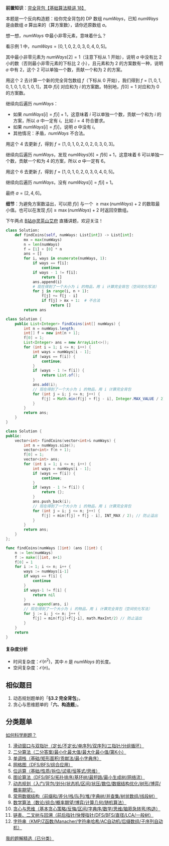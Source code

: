 **前置知识**：[完全背包【基础算法精讲 18】](https://www.bilibili.com/video/BV16Y411v7Y6/)

本题是一个反向构造题：给你完全背包的 DP 数组 $\textit{numWays}$，已知 $\textit{numWays}$ 是由数组 $a$ 算出来的（算方案数），请你还原数组 $a$。

想一想，$\textit{numWays}$ 中最小非零元素，意味着什么？

看示例 1 中，$\textit{numWays} = [0,1,0,2,0,3,0,4,0,5]$。

其中最小非零元素为 $\textit{numWays}[2]=1$（注意下标从 $1$ 开始），说明 $a$ 中没有比 $2$ 小的数（否则最小非零元素的下标比 $2$ 小），且元素和为 $2$ 的方案数有一种，说明 $a$ 中有 $2$，这个 $2$ 可以单独一个数，贡献一个和为 $2$ 的方案。

用这个 $2$ 去计算一个新的完全背包数组 $f$（下标从 $0$ 开始），我们得到 $f = [1,0,1,0,1,0,1,0,1,0,1]$，其中 $f[i]$ 对应和为 $i$ 的方案数。特别地，$f[0]=1$ 对应和为 $0$ 的方案数。

继续向后遍历 $\textit{numWays}$：

- 如果 $\textit{numWays}[i] = f[i]+1$，这意味着 $i$ 可以单独一个数，贡献一个和为 $i$ 的方案，所以 $a$ 中一定有 $i$。比如 $i=4$ 符合要求。
- 如果 $\textit{numWays}[i] = f[i]$，说明 $a$ 中没有 $i$。
- 其他情况：矛盾，$\textit{numWays}$ 不合法。

用这个 $4$ 去更新 $f$，得到 $f =[1,0,1,0,2,0,2,0,3,0,3]$。

继续向后遍历 $\textit{numWays}$，发现 $\textit{numWays}[6] = f[6]+1$，这意味着 $6$ 可以单独一个数，贡献一个和为 $4$ 的方案，所以 $a$ 中一定有 $6$。

用这个 $6$ 去更新 $f$，得到 $f =[1,0,1,0,2,0,3,0,4,0,5]$。

继续向后遍历 $\textit{numWays}$，没有 $\textit{numWays}[i] = f[i]+1$。

最终 $a=[2,4,6]$。

**细节**：为避免方案数溢出，可以把 $f[i]$ 与一个 $\ge \max(\textit{numWays})+2$ 的数取最小值。也可以在发现 $f[i]\ge \max(\textit{numWays})+2$ 时返回空数组。

下午两点 [B站@灵茶山艾府](https://space.bilibili.com/206214) 直播讲题，欢迎关注！

```py [sol-Python3]
class Solution:
    def findCoins(self, numWays: List[int]) -> List[int]:
        mx = max(numWays)
        n = len(numWays)
        f = [1] + [0] * n
        ans = []
        for i, ways in enumerate(numWays, 1):
            if ways == f[i]:
                continue
            if ways - 1 != f[i]:
                return []
            ans.append(i)
            # 现在得到了一个大小为 i 的物品，用 i 计算完全背包（空间优化写法）
            for j in range(i, n + 1):
                f[j] += f[j - i]
                if f[j] > mx + 1:  # 不合法
                    return []
        return ans
```

```java [sol-Java]
class Solution {
    public List<Integer> findCoins(int[] numWays) {
        int n = numWays.length;
        int[] f = new int[n + 1];
        f[0] = 1;
        List<Integer> ans = new ArrayList<>();
        for (int i = 1; i <= n; i++) {
            int ways = numWays[i - 1];
            if (ways == f[i]) {
                continue;
            }
            if (ways - 1 != f[i]) {
                return List.of();
            }
            ans.add(i);
            // 现在得到了一个大小为 i 的物品，用 i 计算完全背包
            for (int j = i; j <= n; j++) {
                f[j] = Math.min(f[j] + f[j - i], Integer.MAX_VALUE / 2); // 防止溢出
            }
        }
        return ans;
    }
}
```

```cpp [sol-C++]
class Solution {
public:
    vector<int> findCoins(vector<int>& numWays) {
        int n = numWays.size();
        vector<int> f(n + 1);
        f[0] = 1;
        vector<int> ans;
        for (int i = 1; i <= n; i++) {
            int ways = numWays[i - 1];
            if (ways == f[i]) {
                continue;
            }
            if (ways - 1 != f[i]) {
                return {};
            }
            ans.push_back(i);
            // 现在得到了一个大小为 i 的物品，用 i 计算完全背包
            for (int j = i; j <= n; j++) {
                f[j] = min(f[j] + f[j - i], INT_MAX / 2); // 防止溢出
            }
        }
        return ans;
    }
};
```

```go [sol-Go]
func findCoins(numWays []int) (ans []int) {
	n := len(numWays)
	f := make([]int, n+1)
	f[0] = 1
	for i := 1; i <= n; i++ {
		ways := numWays[i-1]
		if ways == f[i] {
			continue
		}
		if ways-1 != f[i] {
			return nil
		}
		ans = append(ans, i)
		// 现在得到了一个大小为 i 的物品，用 i 计算完全背包（空间优化写法）
		for j := i; j <= n; j++ {
			f[j] = min(f[j]+f[j-i], math.MaxInt/2) // 防止溢出
		}
	}
	return
}
```

#### 复杂度分析

- 时间复杂度：$\mathcal{O}(n^2)$，其中 $n$ 是 $\textit{numWays}$ 的长度。
- 空间复杂度：$\mathcal{O}(n)$。

## 相似题目

1. 动态规划题单的「**§3.2 完全背包**」。
2. 贪心与思维题单的「**六、构造题**」。

## 分类题单

[如何科学刷题？](https://leetcode.cn/circle/discuss/RvFUtj/)

1. [滑动窗口与双指针（定长/不定长/单序列/双序列/三指针/分组循环）](https://leetcode.cn/circle/discuss/0viNMK/)
2. [二分算法（二分答案/最小化最大值/最大化最小值/第K小）](https://leetcode.cn/circle/discuss/SqopEo/)
3. [单调栈（基础/矩形面积/贡献法/最小字典序）](https://leetcode.cn/circle/discuss/9oZFK9/)
4. [网格图（DFS/BFS/综合应用）](https://leetcode.cn/circle/discuss/YiXPXW/)
5. [位运算（基础/性质/拆位/试填/恒等式/思维）](https://leetcode.cn/circle/discuss/dHn9Vk/)
6. [图论算法（DFS/BFS/拓扑排序/基环树/最短路/最小生成树/网络流）](https://leetcode.cn/circle/discuss/01LUak/)
7. [动态规划（入门/背包/划分/状态机/区间/状压/数位/数据结构优化/树形/博弈/概率期望）](https://leetcode.cn/circle/discuss/tXLS3i/)
8. [常用数据结构（前缀和/差分/栈/队列/堆/字典树/并查集/树状数组/线段树）](https://leetcode.cn/circle/discuss/mOr1u6/)
9. [数学算法（数论/组合/概率期望/博弈/计算几何/随机算法）](https://leetcode.cn/circle/discuss/IYT3ss/)
10. [贪心与思维（基本贪心策略/反悔/区间/字典序/数学/思维/脑筋急转弯/构造）](https://leetcode.cn/circle/discuss/g6KTKL/)
11. [链表、二叉树与回溯（前后指针/快慢指针/DFS/BFS/直径/LCA/一般树）](https://leetcode.cn/circle/discuss/K0n2gO/)
12. [字符串（KMP/Z函数/Manacher/字符串哈希/AC自动机/后缀数组/子序列自动机）](https://leetcode.cn/circle/discuss/SJFwQI/)

[我的题解精选（已分类）](https://github.com/EndlessCheng/codeforces-go/blob/master/leetcode/SOLUTIONS.md)
